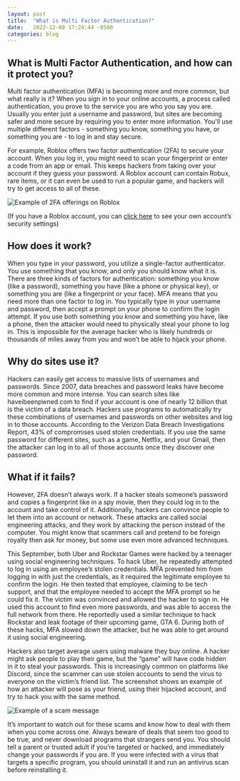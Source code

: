 ```yaml
---
layout: post
title:  "What is Multi Factor Authentication?"
date:   2022-12-08 17:24:44 -0500
categories: blog
---
```


## What is Multi Factor Authentication, and how can it protect you?

Multi factor authentication (MFA) is becoming more and more common, but what really is it? 
When you sign in to your online accounts, a process called authentication, you prove to the service you are who you say you are. Usually you enter just a username and password, but sites are becoming safer and more secure by requiring you to enter more information. You'll use multiple different factors - something you know, something you have, or something you are - to log in and stay secure.

For example, Roblox offers two factor authentication (2FA) to secure your account. When you log in, you might need to scan your fingerprint or enter a code from an app or email. This keeps hackers from taking over your account if they guess your password. 
A Roblox account can contain Robux, rare items, or it can even be used to run a popular game, and hackers will try to get access to all of these. 

![Example of 2FA offerings on Roblox](/img/roblox2fa.png)

(If you have a Roblox account, you can [click here](https://www.roblox.com/my/account#!/security) to see your own account’s security settings)

## How does it work?
When you type in your password, you utilize a single-factor authenticator. You use something that you know, and only you should know what it is. 
There are three kinds of factors for authentication: something you know (like a password), something you have (like a phone or physical key), or something you are (like a fingerprint or your face). 
MFA means that you need more than one factor to log in. You typically type in your username and password, then accept a prompt on your phone to confirm the login attempt. If you use both something you know and something you have, like a phone, then the attacker would need to physically steal your phone to log in. 
This is impossible for the average hacker who is likely hundreds or thousands of miles away from you and won’t be able to hijack your phone. 

## Why do sites use it?
Hackers can easily get access to massive lists of usernames and passwords. Since 2007, data breaches and password leaks have become more common and more intense. You can search sites like haveibeenpwned.com to find if your account is one of nearly 12 billion that is the victim of a data breach. 
Hackers use programs to automatically try these combinations of usernames and passwords on other websites and log in to those accounts. 
According to the Verizon Data Breach Investigations Report, 43% of compromises used stolen credentials. 
If you use the same password for different sites, such as a game, Netflix, and your Gmail, then the attacker can log in to all of those accounts once they discover one password. 


## What if it fails?
However, 2FA doesn’t always work. If a hacker steals someone’s password and copies a fingerprint like in a spy movie, then they could log in to the account and take control of it. 
Additionally, hackers can convince people to let them into an account or network. These attacks are called social engineering attacks, and they work by attacking the person instead of the computer. You might know that scammers call and pretend to be foreign royalty then ask for money, but some use even more advanced techniques. 

This September, both Uber and Rockstar Games were hacked by a teenager using social engineering techniques. To hack Uber, he repeatedly attempted to log in using an employee’s stolen credentials. MFA prevented him from logging in with just the credentials, as it required the legitimate employee to confirm the login. He then texted that employee, claiming to be tech support, and that the employee needed to accept the MFA prompt so he could fix it. The victim was convinced and allowed the hacker to sign in. He used this account to find even more passwords, and was able to access the full network from there. He reportedly used a similar technique to hack Rockstar and leak  footage of their upcoming game, GTA 6. During both of these hacks, MFA slowed down the attacker, but he was able to get around it using social engineering. 

Hackers also target average users using malware they buy online. A hacker might ask people to play their game, but the “game” will have code hidden in it to steal your passwords. This is increasingly common on platforms like Discord, since the scammer can use stolen accounts to send the virus to everyone on the victim’s friend list. The screenshot shows an example of how an attacker will pose as your friend, using their hijacked account, and try to hack you with the same method.

![Example of a scam message](/img/scam.png)

It’s important to watch out for these scams and know how to deal with them when you come across one. Always beware of deals that seem too good to be true, and never download programs that strangers send you. You should tell a parent or trusted adult if you’re targeted or hacked, and immediately change your passwords if you are. If you were infected with a virus that targets a specific program, you should uninstall it and run an antivirus scan before reinstalling it.